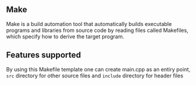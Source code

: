 ## Make
Make is a build automation tool that automatically builds executable programs and libraries from source code by reading files called Makefiles, which specify how to derive the target program. 

## Features supported
By using this Makefile template one can create main.cpp as an entiry point, `src` directory for other source files and `include` directory for header files
